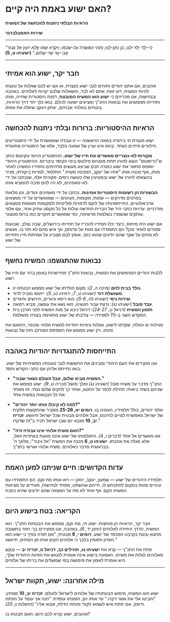 # האם ישוע באמת היה קיים?

**הראיות הבלתי ניתנות להכחשה של המשיח**

**שירות האמבלברגר**

---

_"כִּי-יֶלֶד יֻלַּד-לָנוּ, בֵּן נִתַּן-לָנוּ; וַתְּהִי הַמִּשְׂרָה עַל-שִׁכְמוֹ; וַיִּקְרָא שְׁמוֹ פֶּלֶא יוֹעֵץ אֵל גִּבּוֹר אֲבִי-עַד שַׂר-שָׁלוֹם."_
**(ישעיהו ט, 5)**

---

## חבר יקר, ישוע הוא אמיתי

אהובים, אם אתם יהודים ותוהים לגבי ישוע מנצרת, או אם יש לכם שאלות על טענתו להיות המשיח, דעו זאת: אתם לא לבד, והשאלות שלכם יקרות לאלוהים. באהבה ובנחישות, אנו מכריזים כי **ישוע הוא המשיח המובטח**, דמות היסטורית שחייה, מותו ותחייתו מממשים את נבואות התנ"ך ומציעים ישועה לכולם. בואו נלך יחד דרך הראיות, בוטחים באלוהי אברהם, יצחק ויעקב שיגלה את אמתו.

---

## הראיות ההיסטוריות: ברורות ובלתי ניתנות להכחשה

ישוע מנצרת חי ביהודה במאה הראשונה — זו עובדה שמאושרת על ידי היסטוריונים חילוניים ודתיים כאחד. קיומו אינו עניין של אמונה בלבד, אלא של היסטוריה מתועדת.

**מקורות לא-נוצריים מאשרים את חייו של ישוע.** ההיסטוריון הרומי טקיטוס כותב ש"כריסטוס" הוצא להורג תחת פונטיוס פילטוס בימי הקיסר טיבריוס. ההיסטוריון היהודי יוספוס מתאר את ישוע כמורה חכם שביצע מעשים מדהימים וחסידיו המשיכו לאחר מותו, ואף מכנה אותו "אחיו של יעקב, המכונה משיח." התלמוד, למרות ביקורתו, מכיר בהוצאתו להורג של ישוע ובמוניטין שלו כעושה ניסים. מקורות אלה, שנכתבו על ידי לא-מאמינים, לא היו להם סיבה להמציא אותו.

**הבשורות הן רשומות היסטוריות אמינות.** נכתבו על ידי מאמינים יהודים, והן מלאות בפרטים מדויקים — שמות, מקומות, מנהגים — שמאושרים על ידי ממצאים ארכיאולוגיים. התייחסויותיו של לוקס לדמויות פוליטיות ולמקומות תואמות ממצאים מודרניים. עדויות כתבי היד של הברית החדשה עולות על כל טקסט עתיק אחר, עם אלפי עותקים שנשמרו בשלמות מרשימה, כפי שמאשרים חוקרים כמו ברוס מטצגר.

אם ישוע היה מיתוס, כיצד יכלו חסידיו להכריז על תחייתו בירושלים, שבה נצלב, שבועות ספורים לאחר מכן? הם התמודדו עם מוות על עדותם, אך איש מהם לא חזר בו. אנשים לא מתים על שקר שהם יודעים שהוא כוזב. אומץ לבם מצביע על אמיתות חייו ותחייתו של ישוע.

---

## נבואות שהתגשמו: המשיח נחשף

ללבות יהודיים המחפשים את המשיח, נבואות התנ"ך מתיישרות באופן ברור עם חייו של ישוע:

- **נולד בבית לחם** _(מיכה ה, 2)_: מקום הולדתו של ישוע מממש הבטחה זו.
- **משושלת דוד** _(ישעיהו ט, 7; ירמיהו כג, 5)_: ייחוסו מוביל לדוד.
- **שירות ניסי** _(ישעיהו לה, 5-6)_: הוא ריפא עיוורים, חירשים וחיגרים.
- **עבד סובל** _(ישעיהו נג)_: נרצח עבור חטאינו, הוא נשא את עונשנו, מביא רפואה.
- **תזמון המשיח** _(דניאל ט, 24-27)_: דניאל ניבא על מות המשיח לפני חורבן בית המקדש השני ב-70 לספירה — צליבתו של ישוע מתאימה בצורה מושלמת.

מגילות ים המלח, שקדמו לישוע, מגלות ציפיות יהודיות למשיח אלוהי ומכפר, התואם את זהותו. רק ישוע מממש את הפסיפס המורכב הזה של נבואות.

---

## התייחסות להתנגדויות יהודיות באהבה

אנו מוקירים את העם היהודי ומבינים את החששות לגבי טענותיו המשיחיות של ישוע. בואו נתייחס אליהן עם כתבי הקודש וחסד:

- **"המשיח מביא שלום, אבל העולם נשאר שבור."**  
  התנ"ך מדבר על משיח סובל _(ישעיהו נג)_ ומלך מושל _(זכריה ט, 9)_. ישוע מממש את שניהם בשתי ביאות: תחילה לכפר על החטא, ואחר כך להקים שלום נצחי. זה מאחד את כל הנבואות במשיח אחד.

- **"למה לא קיבלו אותו יותר יהודים?"**  
  אלפי יהודים, כולל תלמידיו, האמינו בו. **רומים יא, 25-26** מסביר שהתקשות חלקית של ישראל מאפשרת לגויים להיכנס, אבל אלוהים מבטיח שכל ישראל תיוושע. **זכריה יב, 10** מנבא יום שבו ישראל תכיר ב"זה שדקרו."

- **"האם משיח אלוהי אינו עבודה זרה?"**  
  אנו מאשרים אל אחד _(דברים ו, 4)_. התגלמותו של ישוע אינה פוגעת באחדות האל, אלא מגלה את אהבתו. **ישעיהו ט, 6** מכנה את המשיח "אל גיבור"; מלאך ה' בבראשית מדבר כאלוהים. משיח אלוהי שורשי בתנ"ך.

---

## עדות הקדושים: חיים שניתנו למען האמת

תלמידיו היהודים של ישוע — שמעון, יעקב, יוחנן — ראו אותו מת וקם. הם התמודדו עם עינויים ומוות במקום להתכחש לו. חייהם שהשתנו, מפחד לנחישות, מעידים על מציאות המשיח הקם. אף אחד לא מת על המצאה שהם יודעים שהיא כוזבת.

---

## הקריאה: בטח בישוע היום

חבר יקר, הראיות הן מוחצות: ישוע חי, מת וקם, מממש את הבטחות התנ"ך. הוא המשיח, הדרך היחידה לאלוהים _(יוחנן יד, 6)_. באהבה, אנו מפצירים בך: חזור בתשובה מחטא ובטח בקרבנו המכפר של ישוע. **רומים י, 9** מבטיח, "אם תודה בפיך כי ישוע הוא האדון ותאמין בלבך כי אלוהים הקים אותו מן המתים, תיוושע."

פתח את התנ"ך — קרא את **ישעיהו נג**, **תהילים כב**, **דניאל ט**, **זכריה יב** — ובקש מאלוהים לגלות את משיחו. האמונה בישוע אינה אומרת לנטוש את הזהות היהודית שלך; היא אומרת לאמץ את מימושה במי שמשלים את בריתו של אלוהים.

---

## מילה אחרונה: ישוע, תקוות ישראל

ישוע הוא המשיח, מימוש הבטחותיו של אלוהים לישראל ולעולם. **זכריה יב, 10** ממתין: "והביטו אלי את אשר דקרו." עד אותו יום, הזמנתו עומדת: "הנה אני עומד על הפתח ודופק. אם יפתח איש לשמוע לקולי ופותח הדלת, אבוא אליו" _(התגלות ג, 20)_.

אהובים, ישוע קורא לכם היום. האם תבטחו בו?
